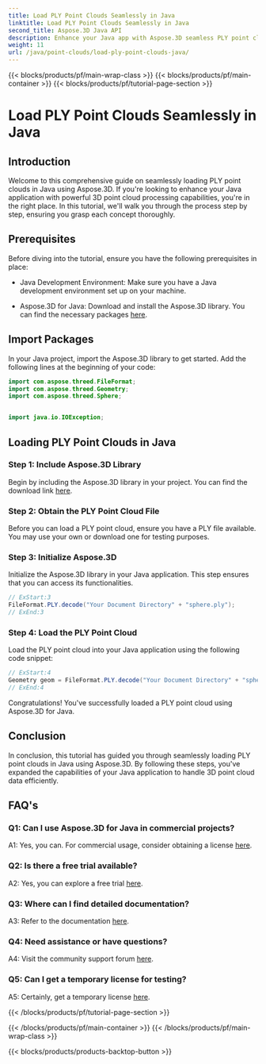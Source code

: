 ```yaml
---
title: Load PLY Point Clouds Seamlessly in Java
linktitle: Load PLY Point Clouds Seamlessly in Java
second_title: Aspose.3D Java API
description: Enhance your Java app with Aspose.3D seamless PLY point cloud loading. Step-by-step guide, FAQs, and support.
weight: 11
url: /java/point-clouds/load-ply-point-clouds-java/
---
```


{{< blocks/products/pf/main-wrap-class >}}
{{< blocks/products/pf/main-container >}}
{{< blocks/products/pf/tutorial-page-section >}}

# Load PLY Point Clouds Seamlessly in Java

## Introduction

Welcome to this comprehensive guide on seamlessly loading PLY point clouds in Java using Aspose.3D. If you're looking to enhance your Java application with powerful 3D point cloud processing capabilities, you're in the right place. In this tutorial, we'll walk you through the process step by step, ensuring you grasp each concept thoroughly.

## Prerequisites

Before diving into the tutorial, ensure you have the following prerequisites in place:

- Java Development Environment: Make sure you have a Java development environment set up on your machine.

- Aspose.3D for Java: Download and install the Aspose.3D library. You can find the necessary packages [here](https://releases.aspose.com/3d/java/).

## Import Packages

In your Java project, import the Aspose.3D library to get started. Add the following lines at the beginning of your code:

```java
import com.aspose.threed.FileFormat;
import com.aspose.threed.Geometry;
import com.aspose.threed.Sphere;


import java.io.IOException;
```

## Loading PLY Point Clouds in Java

### Step 1: Include Aspose.3D Library

Begin by including the Aspose.3D library in your project. You can find the download link [here](https://releases.aspose.com/3d/java/).

### Step 2: Obtain the PLY Point Cloud File

Before you can load a PLY point cloud, ensure you have a PLY file available. You may use your own or download one for testing purposes.

### Step 3: Initialize Aspose.3D

Initialize the Aspose.3D library in your Java application. This step ensures that you can access its functionalities.

```java
// ExStart:3
FileFormat.PLY.decode("Your Document Directory" + "sphere.ply");
// ExEnd:3
```

### Step 4: Load the PLY Point Cloud

Load the PLY point cloud into your Java application using the following code snippet:

```java
// ExStart:4
Geometry geom = FileFormat.PLY.decode("Your Document Directory" + "sphere.ply");
// ExEnd:4
```

Congratulations! You've successfully loaded a PLY point cloud using Aspose.3D for Java.

## Conclusion

In conclusion, this tutorial has guided you through seamlessly loading PLY point clouds in Java using Aspose.3D. By following these steps, you've expanded the capabilities of your Java application to handle 3D point cloud data efficiently.

## FAQ's

### Q1: Can I use Aspose.3D for Java in commercial projects?

A1: Yes, you can. For commercial usage, consider obtaining a license [here](https://purchase.aspose.com/buy).

### Q2: Is there a free trial available?

A2: Yes, you can explore a free trial [here](https://releases.aspose.com/).

### Q3: Where can I find detailed documentation?

A3: Refer to the documentation [here](https://reference.aspose.com/3d/java/).

### Q4: Need assistance or have questions?

A4: Visit the community support forum [here](https://forum.aspose.com/c/3d/18).

### Q5: Can I get a temporary license for testing?

A5: Certainly, get a temporary license [here](https://purchase.aspose.com/temporary-license/).


{{< /blocks/products/pf/tutorial-page-section >}}

{{< /blocks/products/pf/main-container >}}
{{< /blocks/products/pf/main-wrap-class >}}

{{< blocks/products/products-backtop-button >}}

